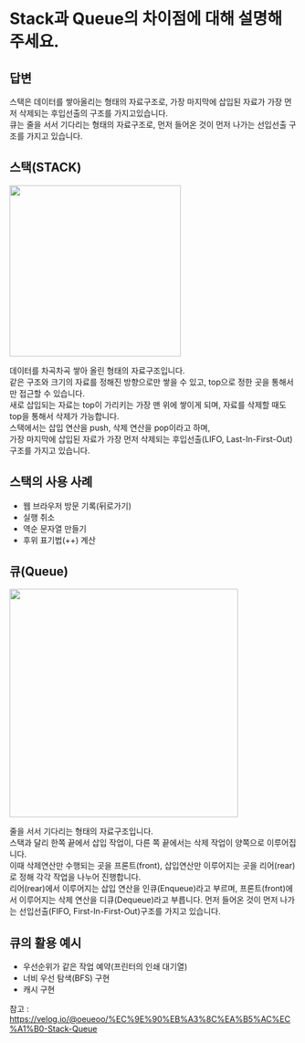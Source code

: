# Stack과 Queue의 차이점에 대해 설명해 주세요.

## 답변

스택은 데이터를 쌓아올리는 형태의 자료구조로, 가장 마지막에 삽입된 자료가 가장 먼저 삭제되는 후입선출의 구조를 가지고있습니다.  
큐는 줄을 서서 기다리는 형태의 자료구조로, 먼저 들어온 것이 먼저 나가는 선입선출 구조를 가지고 있습니다.

## 스택(STACK)

<img src="https://images.velog.io/images/oeueoo/post/230d750b-4246-412e-af21-c8bdba7c0cf0/image.png" width="300">

데이터를 차곡차곡 쌓아 올린 형태의 자료구조입니다.  
같은 구조와 크기의 자료를 정해진 방향으로만 쌓을 수 있고, top으로 정한 곳을 통해서만 접근할 수 있습니다.  
새로 삽입되는 자료는 top이 가리키는 가장 맨 위에 쌓이게 되며, 자료를 삭제할 때도 top을 통해서 삭제가 가능합니다.  
스택에서는 삽입 연산을 push, 삭제 연산을 pop이라고 하며,  
가장 마지막에 삽입된 자료가 가장 먼저 삭제되는 후입선출(LIFO, Last-In-First-Out)구조를 가지고 있습니다.

## 스택의 사용 사례

- 웹 브라우저 방문 기록(뒤로가기)
- 실행 취소
- 역순 문자열 만들기
- 후위 표기법(++) 계산

## 큐(Queue)

<img src="https://images.velog.io/images/oeueoo/post/521c15a5-61b8-4c4e-8c2a-2adc47025cab/image.png" width="400">

줄을 서서 기다리는 형태의 자료구조입니다.  
스택과 달리 한쪽 끝에서 삽입 작업이, 다른 쪽 끝에서는 삭제 작업이 양쪽으로 이루어집니다.  
이때 삭제연산만 수행되는 곳을 프론트(front), 삽입연산만 이루어지는 곳을 리어(rear)로 정해 각각 작업을 나누어 진행합니다.  
리어(rear)에서 이루어지는 삽입 연산을 인큐(Enqueue)라고 부르며, 프론트(front)에서 이루어지는 삭제 연산을 디큐(Dequeue)라고 부릅니다.
먼저 들어온 것이 먼저 나가는 선입선출(FIFO, First-In-First-Out)구조를 가지고 있습니다.

## 큐의 활용 예시

- 우선순위가 같은 작업 예약(프린터의 인쇄 대기열)
- 너비 우선 탐색(BFS) 구현
- 캐시 구현

참고 : https://velog.io/@oeueoo/%EC%9E%90%EB%A3%8C%EA%B5%AC%EC%A1%B0-Stack-Queue
